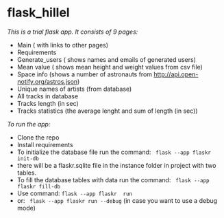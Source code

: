 # **flask_hillel**
_This is a trial flask app._
_It consists of 9 pages:_
* Main ( with links to other pages)
* Requirements 
* Generate_users ( shows names and emails of generated users)
* Mean value ( shows mean height and weight values from csv file)
* Space info (shows a number of astronauts from http://api.open-notify.org/astros.json)
* Unique names of artists (from database)
* All tracks in database
* Tracks length (in sec)
* Tracks statistics (the average lenght and sum of length (in sec))

_To run the app:_
* Clone the repo
* Install requirements
* To initialize the database file run the command:
``` flask --app flaskr init-db```
* there will be a flaskr.sqlite file in the instance folder in project with two tables.
* To fill the database tables with data run the command:
``` flask --app flaskr fill-db```
* Use command:
```flask --app flaskr  run```
* or:
``` flask --app flaskr run --debug``` (in case you want to use a debug mode)
